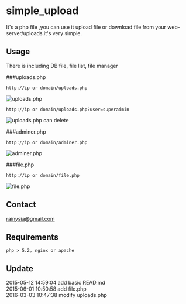 simple_upload
=============

It's a php file ,you can use it upload file or download file from your web-server/uploads.it's very simple.


Usage
----------------------------------------

There is including DB file, file list, file manager

###uploads.php
```
http://ip or domain/uploads.php
```
![uploads.php](https://cloud.githubusercontent.com/assets/1259324/13483267/ea6aa5f0-e12d-11e5-8096-2d17480d405d.png)


```
http://ip or domain/uploads.php?user=superadmin
```
![uploads.php can delete](https://cloud.githubusercontent.com/assets/1259324/13483279/03fe57fa-e12e-11e5-877e-0af62cb7cc5a.png)


###adminer.php

```
http://ip or domain/adminer.php
```
![adminer.php](https://cloud.githubusercontent.com/assets/1259324/13483259/e19efb10-e12d-11e5-9907-ad58c2ed7514.png)


###file.php
```
http://ip or domain/file.php
```
![file.php](https://cloud.githubusercontent.com/assets/1259324/13483264/e67c7a40-e12d-11e5-976b-9552946f7d12.png)


Contact
----------------------------------------
<rainysia@gmail.com>


Requirements
----------------------------------------

    php > 5.2, nginx or apache


Update
----------------------------------------
2015-05-12 14:59:04 add basic READ.md<br />
2015-06-01 10:50:58 add file.php<br />
2016-03-03 10:47:38 modify uploads.php<br />
